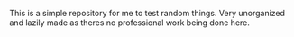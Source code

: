 This is a simple repository for me to test random things.
Very unorganized and lazily made as theres no professional work being done here.
